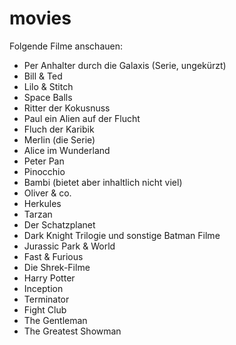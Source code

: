 # movies

Folgende Filme anschauen:
* Per Anhalter durch die Galaxis (Serie, ungekürzt)
* Bill & Ted
* Lilo & Stitch
* Space Balls
* Ritter der Kokusnuss
* Paul ein Alien auf der Flucht
* Fluch der Karibik
* Merlin (die Serie)
* Alice im Wunderland
* Peter Pan
* Pinocchio
* Bambi (bietet aber inhaltlich nicht viel)
* Oliver & co.
* Herkules
* Tarzan
* Der Schatzplanet
* Dark Knight Trilogie und sonstige Batman Filme
* Jurassic Park & World
* Fast & Furious
* Die Shrek-Filme
* Harry Potter
* Inception
* Terminator
* Fight Club
* The Gentleman
* The Greatest Showman
